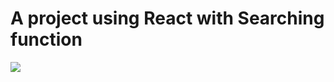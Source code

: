 <h1>A project using React with Searching function</h1>
<img src='https://user-images.githubusercontent.com/29190507/44613052-478f0880-a7dc-11e8-842b-70a105a7ec0a.PNG'>

